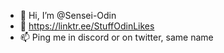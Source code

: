 - 👋 Hi, I’m @Sensei-Odin
- 👀 https://linktr.ee/StuffOdinLikes
- 📫 Ping me in discord or on twitter, same name
